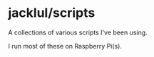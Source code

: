 # jacklul/scripts

A collections of various scripts I've been using.

I run most of these on Raspberry Pi(s).
